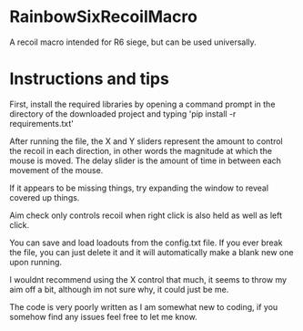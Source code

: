 # RainbowSixRecoilMacro
A recoil macro intended for R6 siege, but can be used universally.

# Instructions and tips
First, install the required libraries by opening a command prompt in the directory of the downloaded project and typing 'pip install -r requirements.txt'

After running the file, the X and Y sliders represent the amount to control the recoil in each direction, in other words the magnitude
at which the mouse is moved. The delay slider is the amount of time in between each movement of the mouse.

If it appears to be missing things, try expanding the window to reveal covered up things.

Aim check only controls recoil when right click is also held as well as left click.

You can save and load loadouts from the config.txt file. If you ever break the file, you can just delete it and it will automatically make a blank new one upon running. 

I wouldnt recommend using the X control that much, it seems to throw my aim off a bit, although im not sure why, it could just be me.


The code is very poorly written as I am somewhat new to coding, if you somehow find any issues feel free to let me know.
